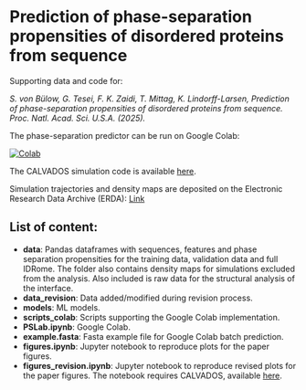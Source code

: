 # Prediction of phase-separation propensities of disordered proteins from sequence
Supporting data and code for:

*S. von Bülow, G. Tesei, F. K. Zaidi, T. Mittag, K. Lindorff-Larsen, Prediction of phase-separation propensities of disordered proteins from sequence. Proc. Natl. Acad. Sci. U.S.A. (2025).*

The phase-separation predictor can be run on Google Colab:

[![Colab](https://colab.research.google.com/assets/colab-badge.svg)](https://colab.research.google.com/github/KULL-Centre/_2024_buelow_PSpred/blob/main/PSLab.ipynb)

The CALVADOS simulation code is available [here](https://github.com/KULL-Centre/CALVADOS).

Simulation trajectories and density maps are deposited on the Electronic Research Data Archive (ERDA): [Link](https://sid.erda.dk/sharelink/hlZfnFz4AM)

## List of content:
- **data**: Pandas dataframes with sequences, features and phase separation propensities for the training data, validation data and full IDRome. The folder also contains density maps for simulations excluded from the analysis. Also included is raw data for the structural analysis of the interface. 
- **data_revision**: Data added/modified during revision process.
- **models**: ML models.
- **scripts_colab**: Scripts supporting the Google Colab implementation.
- **PSLab.ipynb**: Google Colab.
- **example.fasta**: Fasta example file for Google Colab batch prediction.
- **figures.ipynb**: Jupyter notebook to reproduce plots for the paper figures.
- **figures_revision.ipynb**: Jupyter notebook to reproduce revised plots for the paper figures. The notebook requires CALVADOS, available [here](https://github.com/KULL-Centre/CALVADOS).
